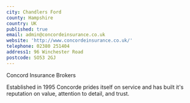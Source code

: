 ```yaml
---
city: Chandlers Ford
county: Hampshire
country: UK
published: true
email: admin@concordeinsurance.co.uk
website: 'http://www.concordeinsurance.co.uk/'
telephone: 02380 251404
address1: 96 Winchester Road
postcode: SO53 2GJ
---
```

Concord Insurance Brokers

Established in 1995 Concorde prides itself on service and has built it's reputation on value, attention to detail, and trust.
